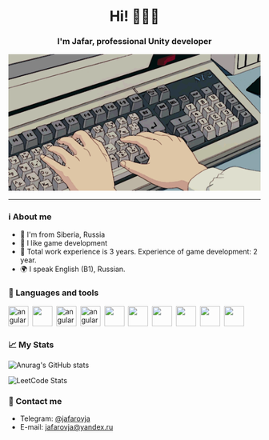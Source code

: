 <div id="header" align="center">
  <h1>Hi! 👨🏻‍💻</h1>
  <h3>I'm Jafar, professional Unity developer</h3>
</div>

<div align="center"><img src="./keyboard.gif"/></div>

---

### ℹ️ About me
- 🌲 I'm from Siberia, Russia
- 👀 I like game development
- 📑 Total work experience is 3 years. Experience of game development: 2 year.
- 🌍 I speak English (B1), Russian.

### 🔧 Languages and tools
<img src="https://cdn.jsdelivr.net/gh/devicons/devicon/icons/unity/unity-original.svg" title="angular" width="40" height="40"/>&nbsp;
<img src="https://cdn.jsdelivr.net/gh/devicons/devicon/icons/csharp/csharp-original.svg" width="40" height="40"/>&nbsp;
<img src="https://cdn.jsdelivr.net/gh/devicons/devicon/icons/jetbrains/jetbrains-original.svg" title="angular" width="40" height="40"/>&nbsp;
<img src="https://cdn.jsdelivr.net/gh/devicons/devicon/icons/visualstudio/visualstudio-plain.svg" title="angular" width="40" height="40"/>&nbsp;
<img src="https://cdn.jsdelivr.net/gh/devicons/devicon/icons/blender/blender-original.svg" width="40" height="40"/>&nbsp;
<img src="https://cdn.jsdelivr.net/gh/devicons/devicon/icons/ubuntu/ubuntu-plain.svg" width="40" height="40"/>&nbsp;
<img src="https://cdn.jsdelivr.net/gh/devicons/devicon/icons/vuejs/vuejs-original.svg" width="40" height="40"/>&nbsp;
<img src="https://cdn.jsdelivr.net/gh/devicons/devicon/icons/vscode/vscode-original.svg" width="40" height="40"/>&nbsp;
<img src="https://cdn.jsdelivr.net/gh/devicons/devicon/icons/bash/bash-original.svg" width="40" height="40"/>&nbsp;
<img src="https://cdn.jsdelivr.net/gh/devicons/devicon/icons/git/git-original.svg" width="40" height="40"/>&nbsp;




### 📈 My Stats
![Anurag's GitHub stats](https://github-readme-stats.vercel.app/api?username=jafarovjafar&hide=contribs&show_icons=true)

![LeetCode Stats](https://leetcard.jacoblin.cool/jafarovja?ext=heatmap)

### 📧 Contact me
- <div>Telegram: <a href="https://t.me/jafarovja">@jafarovja</a></div>
- <div>E-mail: <a href="mailto:jafarovja@yandex.ru">jafarovja@yandex.ru</a></div>

<!---
JafarovJafar/JafarovJafar is a ✨ special ✨ repository because its `README.md` (this file) appears on your GitHub profile.
You can click the Preview link to take a look at your changes.
--->
